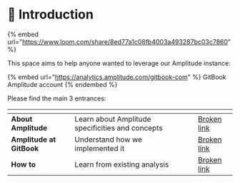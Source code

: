 # 👋 Introduction

{% embed url="https://www.loom.com/share/8ed77a1c08fb4003a493287bc03c7860" %}

This space aims to help anyone wanted to leverage our Amplitude instance:

{% embed url="https://analytics.amplitude.com/gitbook-com" %}
GitBook Amplitude account
{% endembed %}

Please find the main 3 entrances:

<table data-view="cards"><thead><tr><th></th><th></th><th></th><th data-hidden data-card-target data-type="content-ref"></th></tr></thead><tbody><tr><td><strong>About Amplitude</strong></td><td>Learn about Amplitude specificities and concepts</td><td></td><td><a href="broken-reference">Broken link</a></td></tr><tr><td><strong>Amplitude at GitBook</strong></td><td>Understand how we implemented it</td><td></td><td><a href="broken-reference">Broken link</a></td></tr><tr><td><strong>How to</strong></td><td>Learn from existing analysis</td><td></td><td><a href="broken-reference">Broken link</a></td></tr></tbody></table>

